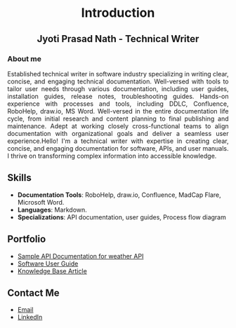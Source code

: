 <h1 align="center">Introduction</h1>

<h2 align="center">Jyoti Prasad Nath - Technical Writer</h2>

### About me

<p align="justify">
Established technical writer in software industry specializing in writing clear, concise, and engaging technical documentation. Well-versed with tools to tailor user needs through various documentation, including user guides, installation guides, release notes, troubleshooting guides. Hands-on experience with processes and tools, including DDLC, Confluence, RoboHelp, draw.io, MS Word. Well-versed in the entire documentation life cycle, from initial research and content planning to final publishing and maintenance. Adept at working closely cross-functional teams to align documentation with organizational goals and deliver a seamless user experience.Hello! I'm a technical writer with expertise in creating clear, concise, and engaging documentation for software, APIs, and user manuals. I thrive on transforming complex information into accessible knowledge.
</p>

## Skills
- **Documentation Tools**: RoboHelp, draw.io, Confluence, MadCap Flare, Microsoft Word.
- **Languages**: Markdown.
- **Specializations**: API documentation, user guides, Process flow diagram

## Portfolio
- [Sample API Documentation for weather API](https://github.com/jnath2882/Sample-API-Documentation/wiki/Sample-API-Documentation-for-weather-API)
- [Software User Guide](#)
- [Knowledge Base Article](#)

## Contact Me
- [Email](mailto:jnath2882@gmail.com)
- [LinkedIn](https://www.linkedin.com/in/jyoti-prasad-nath-5a233b232)
